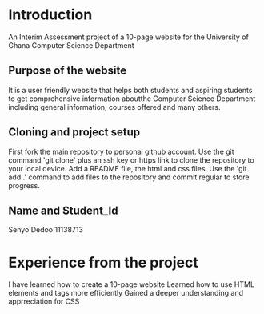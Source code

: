 # Introduction
An Interim Assessment project of a 10-page website for the 
University of Ghana Computer Science Department

## Purpose of the website
It is a user friendly website that helps both students and aspiring students to get comprehensive 
information aboutthe Computer Science Department including general information, courses offered and 
many others.

## Cloning and project setup
First fork the main repository to personal github account.
Use the git command 'git clone' plus an ssh key or https link to clone the repository to your local
device.
Add a README file, the html and css files. Use the 'git add .' command to add files to the repository 
and commit regular to store progress.

## Name and Student_Id
Senyo Dedoo
11138713

# Experience from the project
I have learned how to create a 10-page website
Learned how to use HTML elements and tags more efficiently
Gained a deeper understanding and apprreciation for CSS